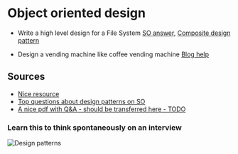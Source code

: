 # Object oriented design

* Write a high level design for a File System [SO answer](http://stackoverflow.com/questions/5509353/interview-q-design-file-system-review), [Composite design pattern](https://sourcemaking.com/design_patterns/composite/java/1)

* Design a vending machine like coffee vending machine [Blog help](http://k2code.blogspot.in/2014/04/design-vending-machine-like-coffee.html)

## Sources

* [Nice resource](http://k2code.blogspot.in/search/label/object-oriented-design%20%2F%20OOD)
* [Top questions about design patterns on SO](http://stackoverflow.com/questions/tagged/design-patterns?sort=votes&pageSize=15)
* [A nice pdf with Q&A - should be transferred here - TODO](http://www.andiamogo.com/S-OOD.pdf)

### Learn this to think spontaneously on an interview

![Design patterns](http://i.imgur.com/2h4FWtl.png)
